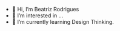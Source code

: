 - 👋 Hi, I’m Beatriz Rodrigues
- 👀 I’m interested in ...
- 🌱 I’m currently learning Design Thinking.



<!---
betrz/betrz is a ✨ special ✨ repository because its `README.md` (this file) appears on your GitHub profile.
You can click the Preview link to take a look at your changes.
--->
